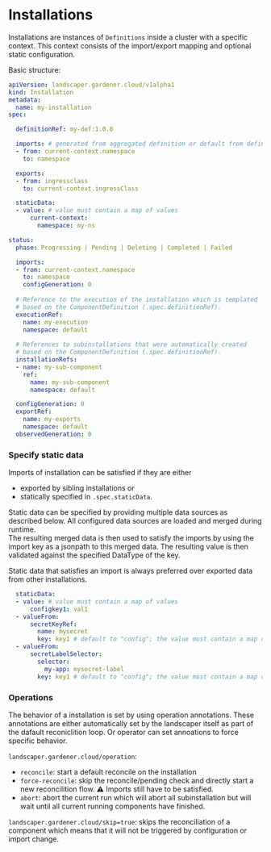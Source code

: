 # Installations

Installations are instances of `Definitions` inside a cluster with a specific context.
This context consists of the import/export mapping and optional static configuration.


Basic structure:
```yaml
apiVersion: landscaper.gardener.cloud/v1alpha1
kind: Installation
metadata:
  name: my-installation
spec:

  definitionRef: my-def:1.0.0

  imports: # generated from aggregated definition or default from definition with from = to
  - from: current-context.namespace
    to: namespace

  exports:
  - from: ingressclass
    to: current-context.ingressClass

  staticData:
  - value: # value must contain a map of values
      current-context: 
        namespace: my-ns

status:
  phase: Progressing | Pending | Deleting | Completed | Failed

  imports:
  - from: current-context.namespace
    to: namespace
    configGeneration: 0
  
  # Reference to the execution of the installation which is templated
  # based on the ComponentDefinition (.spec.definitionRef).
  executionRef:  
    name: my-execution
    namespace: default
  
  # References to subinstallations that were automatically created 
  # based on the ComponentDefinition (.spec.definitionRef).
  installationRefs: 
  - name: my-sub-component
    ref:
      name: my-sub-component
      namespace: default

  configGeneration: 0
  exportRef: 
    name: my-exports
    namespace: default
  observedGeneration: 0

```


### Specify static data

Imports of installation can be satisfied if they are either
- exported by sibling installations or
- statically specified in `.spec.staticData`.

Static data can be specified by providing multiple data sources as described below.
All configured data sources are loaded and merged during runtime. <br>
The resulting merged data is then used to satisfy the imports by using the import key as a jsonpath to this merged data.
The resulting value is then validated against the specified DataType of the key.

Static data that satisfies an import is always preferred over exported data from other installations.

```yaml
  staticData:
  - value: # value must contain a map of values
      configkey1: val1
  - valueFrom:
      secretKeyRef:
        name: mysecret
        key: key1 # default to "config"; the value must contain a map of values
  - valueFrom:
      secretLabelSelector:
        selector:
          my-app: mysecret-label
        key: key1 # default to "config"; the value must contain a map of values
```

### Operations

The behavior of a installation is set by using operation annotations.
These annotations are either automatically set by the landscaper itself as part of the dafault reconiclition loop.
Or operator can set annoations to force specific behavior.

`landscaper.gardener.cloud/operation`:
  - `reconcile`: start a default reconcile on the installation
  - `force-reconcile`: skip the reconcile/pending check and directly start a new reconcilition flow. :warning: Imports still have to be satisfied.
  - `abort`: abort the current run which will abort all subinstallation but will wait until all current running components have finished.
 
`landscaper.gardener.cloud/skip=true`: skips the reconciliation of a component which means that it will not be triggered by configuration or import change.

